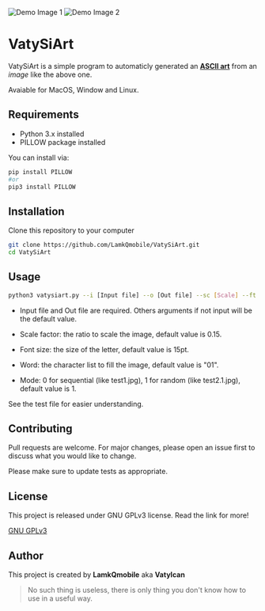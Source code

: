 ![Demo Image 1](https://i.ibb.co/0YXmPDN/test01mod10-1.jpg)
![Demo Image 2](https://i.ibb.co/Jn4jryq/astronaut-spacesuit-reflection-144426-3840x21601.jpg)

# VatySiArt

VatySiArt is a simple program to automaticly generated an **[ASCII art](https://en.wikipedia.org/wiki/ASCII_art)** from an *image* like the above one.

Avaiable for MacOS, Window and Linux.

## Requirements

- Python 3.x installed
- PILLOW package installed

You can install via:
```bash
pip install PILLOW
#or
pip3 install PILLOW
```

## Installation

Clone this repository to your computer

```bash
git clone https://github.com/LamkQmobile/VatySiArt.git
cd VatySiArt
```

## Usage

```bash
python3 vatysiart.py --i [Input file] --o [Out file] --sc [Scale] --ft [Font size] --w [Word] --m [Mode]
```

- Input file and Out file are required. Others arguments if not input will be the default value.

- Scale factor: the ratio to scale the image, default value is 0.15.

- Font size: the size of the letter, default value is 15pt.

- Word: the character list to fill the image, default value is "01".

- Mode: 0 for sequential (like test1.jpg), 1 for random (like test2.1.jpg), default value is 1.

See the test file for easier understanding.

## Contributing
Pull requests are welcome. For major changes, please open an issue first to discuss what you would like to change.

Please make sure to update tests as appropriate.

## License
This project is released under GNU GPLv3 license. Read the link for more!

[GNU GPLv3](https://choosealicense.com/licenses/gpl-3.0/)

## Author

This project is created by **LamkQmobile** aka **Vatylcan**

> No such thing is useless, there is only thing you don't know how to use in a useful way.